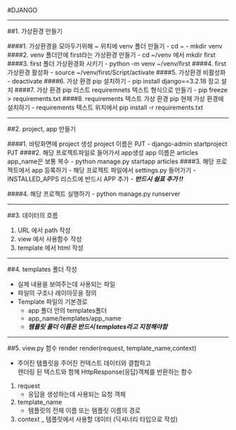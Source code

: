 #DJANGO
___

##1. 가상환경 만들기

####1. 가상환경을 모아두기위해 ~ 위치에 venv 폴더 만들기
    - cd ~
    - mkdir venv
####2. venv 폴더안에 first라는 가상환경 만들기
    - cd ~/venv 에서 mkdir first 
####3. first 폴더 가상환경화 시키기 
    - python -m venv ~/venv/first
####4. first 가상환경 활성화 
    - source ~/venv/first/Script/activate
####5. 가상환경 비활성화
    - deactivate
####6. 가상 환경 pip 설치하기
    - pip install django==3.2.18 장고 설치
####7. 가상 환경 pip 리스트 requiremnets 텍스트 형식으로 만들기
    - pip freeze > requirements.txt
####8. requirements 텍스트 가상 환경 pip 현재 가상 환경에 설치하기
    - requirements 텍스트 위치에서 pip install -r requirements.txt

___

##2. project, app 만들기

####1. 바탕화면에 project 생성 project 이름은 PJT
    - django-admin startproject PJT
####2. 해당 프로젝트파일로 들어가서 app생성 app 이름은 articles app_name은 보통 복수
    - python manage.py startapp articles
####3. 해당 프로젝트에서 app 등록하기
    - 해당 프로젝트 파일에서 settings.py 들어가기
    - INSTALLED_APPS 리스트에 반드시  APP 추가
    - ***반드시 쉼표 추가 !!***

####4. 해당 프로젝트 실행하기
    - python manage.py runserver

___

##3. 데이터의 흐름

1. URL 에서 path 작성
2. view 에서 사용함수 작성
3. template 에서 html 작성

___

##4. templates 폴더 작성
- 실제 내용을 보여주는데 사용되는 파일
- 파일의 구조나 레이아웃을 정의
- Template 파일의 기본경로
    - app 폴더 안의 templates폴더
    - app_name/templates/app_name
    - ***템플릿 폴더 이름은 반드시 templates라고 지정해야함***
    
___

##5. view.py 함수 render 
    render(request, template_name,context)
- 주어진 템플릿을 주어진 컨텍스트 데이터와 결합하고 <br> 렌더링 된 텍스트와 함께 HttpResponse(응답)객체를 반환하는 함수
1. request
    - 응답을 생성하는데 사용되는 요청 객체
2. template_name
    - 템플릿의 전체 이름 또는 템플릿 이름의 경로
3. context
    _ 템플릿에서 사용할 데이터 (딕셔너리 타입으로 작성)
